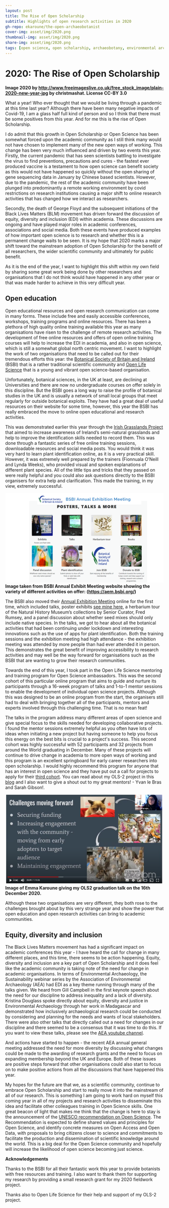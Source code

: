 ```yaml
---
layout: post
title: The Rise of Open Scholarship 
subtitle: Highlights of open research activities in 2020
gh-repo: ekaroune/the-open-archaeobotanist
cover-img: asset/img/2020.png
thumbnail-img: asset/img/2020.png
share-img: asset/img/2020.png
tags: [open science, open scholarship, archaeobotany, environmental archaeology, botany]
---
```


# 2020: The Rise of Open Scholarship

**Image 2020 by http://www.freeimageslive.co.uk/free_stock_image/plain-2020-new-year-jpg by christmashat. License CC-BY 3.0**

What a year! Who ever thought that we would be living through a pandemic at this time last year? Although there have been many negative impacts of Covid-19, I am a glass half full kind of person and so I think that there must be some positives from this year. And for me this is the rise of Open Scholarship.

I do admit that this growth in Open Scholarship or Open Science has been somewhat forced upon the academic community as I still think many would not have chosen to implement many of the new open ways of working. This change has been very much influenced and driven by two events this year. Firstly, the current pandemic that has seen scientists battling to investigate the virus to find preventions, precautions and cures - the fastest ever produced vaccine is a testament to how open science can benefit society as this would not have happened so quickly without the open sharing of gene sequencing data in January by Chinese based scientists. However, due to the pandemic, the rest of the academic community have been plunged into predominantly a remote working environment by covid restrictions on research institutions causing a major shift to online research activities that has changed how we interact as researchers. 

Secondly, the death of George Floyd and the subsequent initiations of the Black Lives Matters (BLM) movement has driven forward the discussion of equity, diversity and inclusion (EDI) within academia. These discussions are ongoing and have played major roles in academic conferences, associations and social media. Both these events have produced examples of how important open science is to research and whether this is a permanent change waits to be seen. It is my hope that 2020 marks a major shift toward the mainstream adoption of Open Scholarship for the benefit of all researchers, the wider scientific community and ultimately for public benefit.

As it is the end of the year, I want to highlight this shift within my own field by sharing some great work being done by other researchers and organisations that I do not think would have happened in any other year or that was made harder to achieve in this very difficult year.

## Open education
Open educational resources and open research communication can come in many forms. These include free and easily accessible conferences, workshops, training programs and online resources. There has been a plethora of high quality online training available this year as many organisations have risen to the challenge of remote research activities. The development of free online resources and offers of open online training courses will help to increase the EDI in academia, and also in open science, which is still a somewhat global north centric movement. I want to highlight the work of two organisations that need to be called out for their tremendous efforts this year: the [Botanical Society of Britain and Ireland](https://bsbi.org/) (BSBI) that is a rather traditional scientific community and [Open Life Science](https://openlifesci.org/) that is a young and vibrant open science-based organisation.

Unfortunately, botanical sciences, in the UK at least, are declining at Universities and there are now no undergraduate courses on offer solely in this discipline. But the BSBI goes a long way to raise the profile of botanical studies in the UK and is usually a network of small local groups that meet regularly for outside botanical exploits. They have had a great deal of useful resources on their website for some time, however, this year the BSBI has really embraced the move to online open educational and research activities. 

This was demonstrated earlier this year through the [Irish Grasslands Project](https://bsbi.org/irish-grasslands-project) that aimed to increase awareness of Ireland’s semi-natural grasslands and help to improve the identification skills needed to record them. This was done through a fantastic series of free online training sessions, downloadable resources and social media posts. You would think it was very hard to learn plant identification online, as it is a very practical skill. However, it was extremely well prepared by the trainers (Fionnuala O’Neill and Lynda Weeks), who provided visual and spoken explanations of different plant species. All of the little tips and tricks that they passed on were really helpful and you could also ask questions directly to the BSBI organisers for extra help and clarification. This made the training, in my view, extremely successful.


![bsbi](../asset/img/BSBI.png)
**Image taken from BSBI Annual Exhibit Meeting website showing the variety of different activities on offer: (https://aem.bsbi.org/)** 


The BSBI also moved their [Annual Exhibition Meeting](https://aem.bsbi.org/) online for the first time, which included talks, poster exhibits [see mine here](https://aem.bsbi.org/exhibits/phytolith-reference-collection-of-coastal-plant-communities-at-farlington-marshes-portsmouth-hampshire/), a herbarium tour of the Natural History Museum’s collections by Senior Curator, Fred Rumsey, and a panel discussion about whether seed mixes should only include native species. In the talks, we got to hear about all the botanical activities that had been continuing under lockdown and interesting innovations such as the use of apps for plant identification. 
Both the training sessions and the exhibition meeting had high attendance - the exhibition meeting was attended by more people than had ever attended it in person. This demonstrates the great benefit of improving accessibility to research activities and may well be the way forward for organisations such as the BSBI that are wanting to grow their research communities.

Towards the end of this year, I took part in the Open Life Science mentoring and training program for Open Science ambassadors. This was the second cohort of this particular online program that aims to guide and nurture its participants through a 16-week program of talks and 1-to-1 mentor sessions to enable the development of individual open science projects. Although this was designed to be an online program from the start, the organisers still had to deal with bringing together all of the participants, mentors and experts involved through this challenging time. That is no mean feat! 

The talks in the program address many different areas of open science and give special focus to the skills needed for developing collaborative projects. I found the mentor sessions extremely helpful as you often have lots of ideas when initiating a new project but having someone to help you focus this energy on the best bits is crucial to a project's success. This second cohort was highly successful with 52 participants and 32 projects from around the World graduating in December. Many of these projects will continue to drive change in academia to more open ways of working and this program is an excellent springboard for early career researchers into open scholarship. I would highly recommend this program for anyone that has an interest in open science and they have put out a call for projects to apply for their [third cohort](https://openlifesci.org/ols-3). You can read about my OLS-2 project in this [blog](https://openlifesci.org/posts/2020/12/18/ols-2-participant-emma-karoune-speedblog/) and I also want to give a shout out to my great mentors! - Yvan le Bras and Sarah Gibson!.


![ols2grad](../asset/img/OLS2grad.png)
**Image of Emma Karoune giving my OLS2 graduation talk on the 16th December 2020.**


Although these two organisations are very different, they both rose to the challenges brought about by this very strange year and show the power that open education and open research activities can bring to academic communities.

## Equity, diversity and inclusion

The Black Lives Matters movement has had a significant impact on academic conferences this year - I have heard the call for change in many different places, and this time, there seems to be action happening. Equity, diversity and inclusion are a key part of Open Scholarship and it does feel like the academic community is taking note of the need for change in academic organisations. In terms of Environmental Archaeology, the Sustainability webinar series by the Association of Environmental Archaeology (AEA) had EDI as a key theme running through many of the talks given. We heard from Gill Campbell in the first keynote speech about the need for our discipline to address inequality and a lack of diversity. Kristina Douglass spoke directly about equity, diversity and justice in Environmental Archaeology through her work in Madagascar and demonstrated how inclusively archaeological research could be conducted by considering and planning for the needs and wants of local stakeholders. There were also other talks that directly called out a need for changes in our discipline and there seemed to be a consensus that it was time to do this. If you want to view these talks, please see the [AEA youtube channel](https://www.youtube.com/channel/UC8p4F5_3okIOammT9O2Ywdw). 

And actions have started to happen - the recent AEA annual general meeting addressed the need for more diversity by discussing what changes could be made to the awarding of research grants and the need to focus on expanding membership beyond the UK and Europe. Both of these issues are positive steps forward that other organisations could also start to focus on to make positive actions from all the discussions that have happened this year.

My hopes for the future are that we, as a scientific community, continue to embrace Open Scholarship and start to really move it into the mainstream of all of our research. This is something I am going to work hard on myself this coming year in all of my projects and research activities to disseminate this idea and facilitate other colleagues training in Open Science skills. One great beacon of light that makes me think that the change is here to stay is the announcement of the [UNESCO recommendation on Open Science](https://en.unesco.org/science-sustainable-future/open-science/recommendation). The Recommendation is expected to define shared values and principles for Open Science, and identify concrete measures on Open Access and Open Data, with proposals to bring citizens closer to science and commitments to facilitate the production and dissemination of scientific knowledge around the world. This is a big deal for the Open Science community and hopefully will increase the likelihood of open science becoming just science.    

**Acknowledgements**

Thanks to the BSBI for all their fantastic work this year to provide botanists with free resources and training. I also want to thank them for supporting my research by providing a small research grant for my 2020 fieldwork project.

Thanks also to Open Life Science for their help and support of my OLS-2 project.


